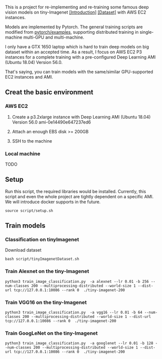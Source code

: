
This is a project for re-implementing and re-training some famous deep vision models on 
tiny-Imagenet [[Introduction]](http://cs231n.stanford.edu/reports/2017/pdfs/930.pdf) 
[[Dataset]](http://cs231n.stanford.edu/tiny-imagenet-200.zip)
with AWS EC2 instances.

Models are implemented by Pytorch. The general training scripts are modified from [
pytorch/examples](https://github.com/pytorch/examples), supporting 
distributed training in single-machine multi-GPU and multi-machine.

I only have a GTX 1650 laptop which is hard to train deep models on big dataset within an accepted time. 
As a result, I focus on AWS EC2 P3 instances for a complete training with a pre-configured 
Deep Learning AMI (Ubuntu 18.04) Version 56.0. 

That's saying, you can train models with the same/similar GPU-supported EC2 instances and AMI.

## Creat the basic environment

### AWS EC2

1. Create a p3.2xlarge instance with Deep Learning AMI (Ubuntu 18.04) Version 56.0 ami-0e14490e647237ed6

2. Attach an enough EBS disk >= 200GB

3. SSH to the machine

### Local machine 

TODO

## Setup

Run this script, the required libraries would be installed. Currently, this script and 
even the whole project are tightly dependent on a specific AMI. We will introduce docker supports in the future.

```Shell
source script/setup.sh
```

## Train models


### Classification on tinyImagenet

Download dataset
```Shell
bash script/tinyImagenetDataset.sh
```

### Train Alexnet on the tiny-Imagenet

```Shell
python3 train_image_classification.py  -a alexnet --lr 0.01 -b 256 --num-classes 200 --multiprocessing-distributed --world-size 1 --dist-url tcp://127.0.0.1:10086 --rank 0  ./tiny-imagenet-200
```

### Train VGG16 on the tiny-Imagenet


```Shell
python3 train_image_classification.py  -a vgg16 --lr 0.01 -b 64 --num-classes 200 --multiprocessing-distributed --world-size 1 --dist-url tcp://127.0.0.1:10086 --rank 0  ./tiny-imagenet-200
```

### Train GoogLeNet on the tiny-Imagenet


```Shell
python3 train_image_classification.py  -a googlenet --lr 0.01 -b 128 --num-classes 200 --multiprocessing-distributed --world-size 1 --dist-url tcp://127.0.0.1:10086 --rank 0  ./tiny-imagenet-200
```